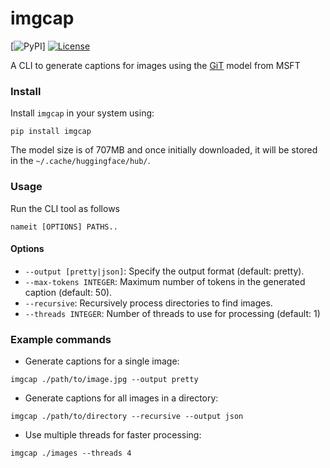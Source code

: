 # imgcap


[![PyPI](https://img.shields.io/pypi/v/imgcap].svg)]
[![License](https://img.shields.io/badge/license-Apache%202.0-blue.svg)](https://github.com/ash-01xor/Nameit/blob/main/LICENSE)

A CLI to generate captions for images using the [GiT](https://huggingface.co/docs/transformers/en/model_doc/git) model from MSFT


### Install

Install ```imgcap``` in your system using:

 ```pip install imgcap```

The model size is of 707MB and once initially downloaded, it will be stored in the ```~/.cache/huggingface/hub/```.

### Usage

Run the CLI tool as follows

```
nameit [OPTIONS] PATHS.. 
```

#### Options

-   ```--output [pretty|json]```: Specify the output format (default: pretty).
-    ```--max-tokens INTEGER```: Maximum number of tokens in the generated caption (default: 50).
-    ```--recursive```: Recursively process directories to find images.
-    ```--threads INTEGER```: Number of threads to use for processing (default: 1)


### Example commands

- Generate captions for a single image:
```
imgcap ./path/to/image.jpg --output pretty
```

- Generate captions for all images in a directory:
```
imgcap ./path/to/directory --recursive --output json
```

- Use multiple threads for faster processing:
```
imgcap ./images --threads 4
```